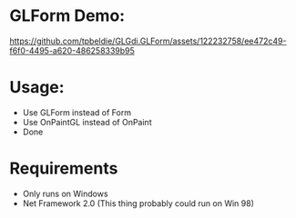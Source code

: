 # GLForm Demo:

https://github.com/tpbeldie/GLGdi.GLForm/assets/122232758/ee472c49-f6f0-4495-a620-486258339b95

# Usage:

- Use GLForm instead of Form
- Use OnPaintGL instead of OnPaint
- Done

# Requirements

- Only runs on Windows
- Net Framework 2.0 (This thing probably could run on Win 98)

